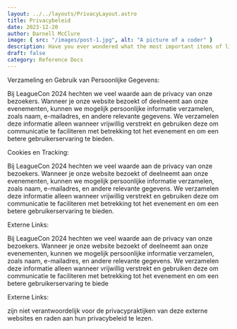 ```yaml
---
layout: ../../layouts/PrivacyLayout.astro
title: Privacybeleid
date: 2023-12-20
author: Darnell McClure
image: { src: "/images/post-1.jpg", alt: "A picture of a coder" }
description: Have you ever wondered what the most important items of life are? Well, wonder no more!
draft: false
category: Reference Docs
---
```


Verzameling en Gebruik van Persoonlijke Gegevens:

Bij LeagueCon 2024 hechten we veel waarde aan de privacy van onze bezoekers. Wanneer je onze website bezoekt of deelneemt aan onze evenementen, kunnen we mogelijk persoonlijke informatie verzamelen, zoals naam, e-mailadres, en andere relevante gegevens. We verzamelen deze informatie alleen wanneer vrijwillig verstrekt en gebruiken deze om communicatie te faciliteren met betrekking tot het evenement en om een betere gebruikerservaring te bieden.

Cookies en Tracking: 

Bij LeagueCon 2024 hechten we veel waarde aan de privacy van onze bezoekers. Wanneer je onze website bezoekt of deelneemt aan onze evenementen, kunnen we mogelijk persoonlijke informatie verzamelen, zoals naam, e-mailadres, en andere relevante gegevens. We verzamelen deze informatie alleen wanneer vrijwillig verstrekt en gebruiken deze om communicatie te faciliteren met betrekking tot het evenement en om een betere gebruikerservaring te bieden.

Externe Links:

Bij LeagueCon 2024 hechten we veel waarde aan de privacy van onze bezoekers. Wanneer je onze website bezoekt of deelneemt aan onze evenementen, kunnen we mogelijk persoonlijke informatie verzamelen, zoals naam, e-mailadres, en andere relevante gegevens. We verzamelen deze informatie alleen wanneer vrijwillig verstrekt en gebruiken deze om communicatie te faciliteren met betrekking tot het evenement en om een betere gebruikerservaring te biede

Externe Links:

zijn niet verantwoordelijk voor de privacypraktijken van deze externe websites en raden aan hun privacybeleid te lezen.
